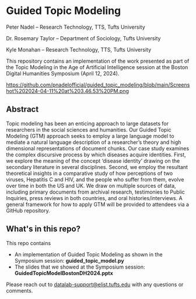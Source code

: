 # Guided Topic Modeling
Peter Nadel – Research Technology, TTS, Tufts University

Dr. Rosemary Taylor – Department of Sociology, Tufts University

Kyle Monahan – Research Technology, TTS, Tufts University

This repository contains an implementation of the work presented as part of the Topic Modeling in the Age of Artificial Intelligence session at the Boston Digital Humanities Symposium (April 12, 2024).

https://github.com/pnadelofficial/guided_topic_modeling/blob/main/Screenshot%202024-04-11%20at%203.46.53%20PM.png

## Abstract
Topic modeling has been an enticing approach to large datasets for researchers in the social sciences and humanities. Our Guided Topic Modeling (GTM) approach seeks to employ a large language model to mediate a natural language description of a researcher’s theory and high dimensional representations of document chunks. Our case study examines the complex discursive process by which diseases acquire identities. First, we explore the meaning of the concept ‘disease identity’ drawing on the secondary literature in several disciplines. Second, we employ the resultant theoretical insights in a comparative study of how perceptions of two viruses, Hepatitis C and HIV, and the people who suffer from them, evolve over time in both the US and UK. We draw on multiple sources of data, including primary documents from archival research, testimonies to Public Inquiries, press reviews in both countries, and oral histories/interviews. A general framework for how to apply GTM will be provided to attendees via a GitHub repository.

## What's in this repo?
This repo contains
- An implementation of Guided Topic Modeling as shown in the Symposium session: **guided_topic_model.py**
- The slides that we showed at the Symposium session: **GuidedTopicModelBostonDH2024.pptx**

Please reach out to datalab-support@elist.tufts.edu with any questions or comments.
